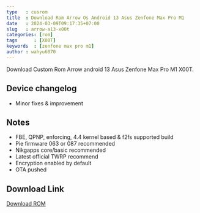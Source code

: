 ```yaml
---
type   : cusrom
title  : Download Rom Arrow Os Android 13 Asus Zenfone Max Pro M1
date   : 2024-03-09T09:17:35+07:00
slug   : arrow-a13-x00t
categories: [rom]
tags      : [X00T]
keywords  : [zenfone max pro m1]
author : wahyu6070
---
```


Download Custom Rom Arrow android 13 Asus Zenfone Max Pro M1 X00T.

## Device changelog
- Minor fixes & improvement 

## Notes
- FBE, QPNP, enforcing, 4.4 kernel based & f2fs supported build
- Pie firmware 063 or 087 recommended
- Nikgapps core/basic recommended 
- Latest official TWRP recommend 
- Encryption enabled by default
- OTA pushed 


## Download Link
[Download ROM](https://arrowos.net/download)
